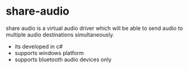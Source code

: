 # share-audio
share audio is a virtual audio driver which will be able to send audio to multiple audio destinations simultaneously.  
   
   
- its developed in c#  
- supports windows platform  
- supports bluetooth audio devices only  
